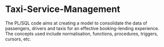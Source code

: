 # Taxi-Service-Management
The PL/SQL code aims at creating a model to consolidate the data of passengers, drivers and taxis for an effective booking-lending experience. The concepts used include normalisation, functions, procedures, triggers, cursors, etc.

